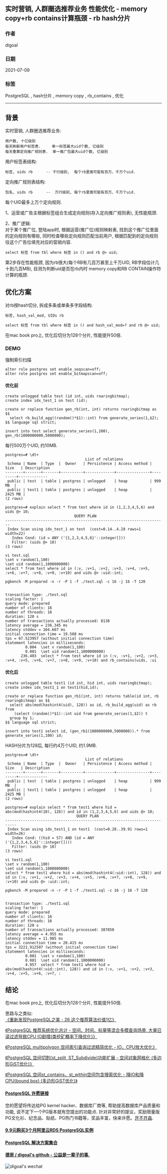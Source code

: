 ## 实时营销, 人群圈选推荐业务 性能优化 - memory copy+rb contains计算瓶颈 - rb hash分片  
  
### 作者  
digoal  
  
### 日期  
2021-07-09  
  
### 标签  
PostgreSQL , hash分片 , memory copy , rb_contains , 优化    
  
----  
  
## 背景  
  
实时营销, 人群圈选推荐业务:   
  
```  
用户数, 十亿级别  
每天刷新用户标签表.     单一标签最大uid个数, 亿级别  
每天重算定向推广规则表.  单一推广包最大uid个数, 亿级别  
```  
  
用户标签表结构:   
  
```  
标签, uids rb      -- 千行级别,  每个rb里面可能有百万、千万个uid.   
```  
  
定向推广规则表结构:  
  
```  
包名, uids rb      --  万行级别, 每个rb里面可能有百万、千万个uid.   
```  
  
每个UID最多上万个定向规则.     
  
  
1、运营或广告主根据标签组合生成定向规则(存入定向推广规则表), 无性能瓶颈.   
  
  
2、推广逻辑:  
对于某个推广位, 登陆app时, 根据运营(推广位)规则映射表, 找到这个推广位里面的定向规则有哪些, 同时检查哪些定向规则匹配当前用户, 根据匹配到的定向规则往这个广告位填充对应的营销内容.   
  
```  
select 标签 from tbl where 标签 in () and rb @> uid;   
```  
  
第2步存在性能瓶颈, 因为rb很大(每个RB有几百万甚至上千万UID, RB字段估计几十到几百MB), 目测为判断uid是否在rb内时 memory copy和RB CONTAIN操作符计算的瓶颈.    
  
  
## 优化方案  
对rb按hash切分, 拆成多条或单条多字段结构.    
  
```  
标签, hash_val_mod, UIDs rb  
```  
  
```  
select 标签 from tbl where 标签 in () and hash_val_mod=? and rb @> uid;   
```  
  
在mac book pro上, 优化后切分为128个分片, 性能提升50倍.    
  
### DEMO  
强制索引扫描  
  
```  
alter role postgres set enable_seqscan=off;  
alter role postgres set enable_bitmapscan=off;  
```  
  
#### 优化前  
  
```  
create unlogged table test (id int, uids roaringbitmap);  
create index idx_test_1 on test (id);  
  
create or replace function gen_rb(int, int) returns roaringbitmap as $$  
  select rb_build_agg((random()*$1)::int) from generate_series(1,$2);  
$$ language sql strict;  
  
insert into test select generate_series(1,100), gen_rb(1000000000,5000000);  
```  
  
每行500万个UID, 约10MB.   
  
```  
postgres=# \dt+  
                                    List of relations  
 Schema | Name  | Type  |  Owner   | Persistence | Access method |  Size   | Description   
--------+-------+-------+----------+-------------+---------------+---------+-------------  
 public | test  | table | postgres | unlogged    | heap          | 999 MB  |   
 public | test1 | table | postgres | unlogged    | heap          | 2425 MB |   
(2 rows)  
```  
  
  
  
```  
postgres=# explain select * from test where id in (1,2,3,4,5,6) and uids @> 10;  
                               QUERY PLAN                                 
------------------------------------------------------------------------  
 Index Scan using idx_test_1 on test  (cost=0.14..4.28 rows=1 width=22)  
   Index Cond: (id = ANY ('{1,2,3,4,5,6}'::integer[]))  
   Filter: (uids @> 10)  
(3 rows)  
```  
  
  
  
```  
vi test.sql  
\set v random(1,100)  
\set uid random(1,1000000000)  
select * from test where id in (:v, :v+1, :v+2, :v+3, :v+4, :v+5, :v+6, :v+7, :v+8, :v+9, :v+10) and uids @> :uid::int;    
  
pgbench -M prepared -n -r -P 1 -f ./test.sql -c 16 -j 16 -T 120  
  
  
transaction type: ./test.sql  
scaling factor: 1  
query mode: prepared  
number of clients: 16  
number of threads: 16  
duration: 120 s  
number of transactions actually processed: 8138  
latency average = 236.345 ms  
latency stddev = 104.607 ms  
initial connection time = 19.508 ms  
tps = 67.523957 (without initial connection time)  
statement latencies in milliseconds:  
         0.004  \set v random(1,100)  
         0.001  \set uid random(1,1000000000)  
       236.403  select * from test where id in (:v, :v+1, :v+2, :v+3, :v+4, :v+5, :v+6, :v+7, :v+8, :v+9, :v+10) and rb_contains(uids, :ui  
```  
  
  
#### 优化后  
  
```  
create unlogged table test1 (id int, hid int, uids roaringbitmap);   
create index idx_test1_1 on test1(hid,id);  
  
create or replace function gen_rb1(int, int) returns table(id int, rb roaringbitmap) as $$  
  select abs(mod(hashint4(uid), 128)) as id, rb_build_agg(uid) as rb from   
    (select (random()*$1)::int uid from generate_series(1,$2)) t   
  group by 1;  
$$ language sql strict;  
  
insert into test1 select id, (gen_rb1(1000000000,5000000)).* from generate_series(1,100) id;  
```  
  
HASH分片为128后, 每行约4万个UID, 约1.9MB.   
  
```  
postgres=# \dt+  
                                    List of relations  
 Schema | Name  | Type  |  Owner   | Persistence | Access method |  Size   | Description   
--------+-------+-------+----------+-------------+---------------+---------+-------------  
 public | test  | table | postgres | unlogged    | heap          | 999 MB  |   
 public | test1 | table | postgres | unlogged    | heap          | 2425 MB |   
(2 rows)  
```  
  
```  
postgres=# explain select * from test1 where hid = abs(mod(hashint4(10), 128)) and id in (1,2,3,4,5,6) and uids @> 10;  
                                QUERY PLAN                                   
---------------------------------------------------------------------------  
 Index Scan using idx_test1_1 on test1  (cost=0.28..39.91 rows=1 width=26)  
   Index Cond: ((hid = 57) AND (id = ANY ('{1,2,3,4,5,6}'::integer[])))  
   Filter: (uids @> 10)  
(3 rows)  
```  
  
```  
vi test1.sql  
\set v random(1,100)  
\set uid random(1,1000000000)  
select * from test1 where hid = abs(mod(hashint4(:uid::int), 128)) and id in (:v, :v+1, :v+2, :v+3, :v+4, :v+5, :v+6, :v+7, :v+8, :v+9, :v+10) and uids @> :uid::int;  
  
pgbench -M prepared -n -r -P 1 -f ./test1.sql -c 16 -j 16 -T 120  
  
  
transaction type: ./test1.sql  
scaling factor: 1  
query mode: prepared  
number of clients: 16  
number of threads: 16  
duration: 120 s  
number of transactions actually processed: 387850  
latency average = 4.955 ms  
latency stddev = 11.985 ms  
initial connection time = 20.415 ms  
tps = 3221.912507 (without initial connection time)  
statement latencies in milliseconds:  
         0.001  \set v random(1,100)  
         0.001  \set uid random(1,1000000000)  
         4.957  select * from test1 where hid = abs(mod(hashint4(:uid::int), 128)) and id in (:v, :v+1, :v+2, :v+3, :v+4, :v+5, :v+6, :v+7, :  
```  
  
## 结论  
在mac book pro上, 优化后切分为128个分片, 性能提升50倍.    
  
思路与之类似:   
[《重新发现PostgreSQL之美 - 26 这个推荐算法价值1亿》](../202106/20210615_09.md)  
  
[《PostgreSQL 推荐系统优化总计 - 空间、时间、标量等混合多模查询场景, 大量已读过滤导致CPU IO剧增(类挖矿概率下降优化)》](../202006/20200612_01.md)  
  
[《PostgreSQL multipolygon 空间索引查询过滤精简优化 - IO，CPU放大优化》](../201711/20171122_03.md)  
    
[《PostgreSQL 空间切割(st_split, ST_Subdivide)功能扩展 - 空间对象网格化 (多边形GiST优化)》](../201710/20171005_01.md)  
  
[《PostgreSQL 空间st_contains，st_within空间包含搜索优化 - 降IO和降CPU(bound box) (多边形GiST优化)》](../201710/20171004_01.md)  
  
  
  
  
  
#### [PostgreSQL 许愿链接](https://github.com/digoal/blog/issues/76 "269ac3d1c492e938c0191101c7238216")
您的愿望将传达给PG kernel hacker、数据库厂商等, 帮助提高数据库产品质量和功能, 说不定下一个PG版本就有您提出的功能点. 针对非常好的提议，奖励限量版PG文化衫、纪念品、贴纸、PG热门书籍等，奖品丰富，快来许愿。[开不开森](https://github.com/digoal/blog/issues/76 "269ac3d1c492e938c0191101c7238216").  
  
  
#### [9.9元购买3个月阿里云RDS PostgreSQL实例](https://www.aliyun.com/database/postgresqlactivity "57258f76c37864c6e6d23383d05714ea")
  
  
#### [PostgreSQL 解决方案集合](https://yq.aliyun.com/topic/118 "40cff096e9ed7122c512b35d8561d9c8")
  
  
#### [德哥 / digoal's github - 公益是一辈子的事.](https://github.com/digoal/blog/blob/master/README.md "22709685feb7cab07d30f30387f0a9ae")
  
  
![digoal's wechat](../pic/digoal_weixin.jpg "f7ad92eeba24523fd47a6e1a0e691b59")
  
